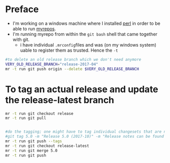 
# Preface

* I'm working on a windows machine where I installed [perl](http://strawberryperl.com/) in order to be able to run [myrepos](https://myrepos.branchable.com/).
* I'm running myrepo from within the `git bash` shell that came together with git.
  * i have individual `.mrconfig`files and was (on my windows system) uable to register them as trusted. Hence the `-t`

```bash
#to delete an old release branch which we don't need anymore
VERY_OLD_RELEASE_BRANCH="release-2017-04"
mr -t run git push origin --delete $VERY_OLD_RELEASE_BRANCH
```

# To tag an actual release and update the release-latest branch

```bash
mr -t run git checkout release
mr -t run git pull


#do the tagging; one might have to tag individual changesets that are not the latest of each branch, that's why I don't use myrepos here
#git tag 5.0 -m "Release 5.0 (2017-10)" -m "Release notes can be found at https://github.com/metasfresh/metasfresh/blob/master/ReleaseNotes.md#metasfresh-50-2017-10"
mr -t run git push --tags
mr -t run git checkout release-latest
mr -t run git merge 5.0
mr -t run git push
```
